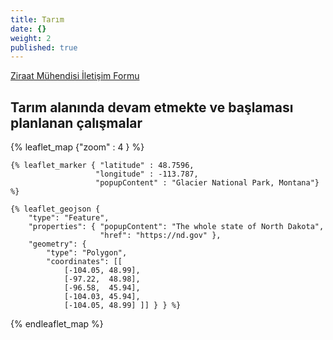 ```yaml
---
title: Tarım
date: {}
weight: 2
published: true
---
```


[Ziraat Mühendisi İletişim Formu](https://forms.gle/UCkU5x6wjMEieBPL6)

## Tarım alanında devam etmekte ve başlaması planlanan çalışmalar

{% leaflet_map {"zoom" : 4 } %}

    {% leaflet_marker { "latitude" : 48.7596,
                       "longitude" : -113.787,
                       "popupContent" : "Glacier National Park, Montana"} %}

    {% leaflet_geojson {
        "type": "Feature",
        "properties": { "popupContent": "The whole state of North Dakota",
                        "href": "https://nd.gov" },
        "geometry": {
            "type": "Polygon",
            "coordinates": [[
                [-104.05, 48.99],
                [-97.22,  48.98],
                [-96.58,  45.94],
                [-104.03, 45.94],
                [-104.05, 48.99] ]] } } %}

{% endleaflet_map %}
